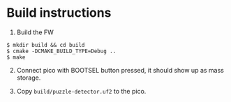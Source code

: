 # Build instructions

1. Build the FW
```
$ mkdir build && cd build
$ cmake -DCMAKE_BUILD_TYPE=Debug ..
$ make
```
2. Connect pico with BOOTSEL button pressed, it should show up as mass storage.

3. Copy `build/puzzle-detector.uf2` to the pico.